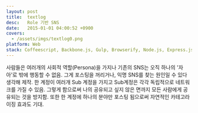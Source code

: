 ```yaml
---
layout: post
title:  textlog
desc:   Role 기반 SNS
date:   2015-01-01 04:00:52 +0900
covers:
  - /assets/imgs/textlog0.png
platform: Web
stack: Coffeescript, Backbone.js, Gulp, Browserify, Node.js, Express.js, DynamoDB, Redis, Opsworks, EC2, S3, CloudFront, Autoscale, Lambda, SES, Logentries
---
```

사람들은 여러개의 사회적 역할(Persona)을 가지나 기존의 SNS는 오직 하나의 '자아'로 밖에 행동할 수 없음. 그게 포스팅을 꺼리거나, 익명 SNS를 찾는 원인일 수 있다 생각해 제작. 한 계정이 여러개 Sub 계정을 가지고 Sub계정은 각각 독립적으로 네트워크를 가질 수 있음. 그렇게 함으로써 나의 공유되고 싶지 않은 면까지 모든 사람에게 공유되는 것을 방지함. 또한 한 계정에 하나의 분야만 포스팅 됨으로써 자연적인 카테고라이징 효과도 기대.

